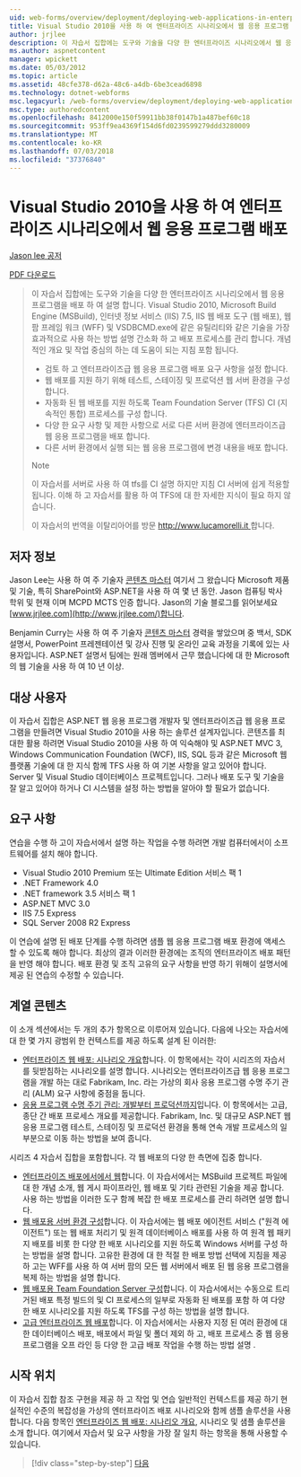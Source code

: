 ```yaml
---
uid: web-forms/overview/deployment/deploying-web-applications-in-enterprise-scenarios/deploying-web-applications-in-enterprise-scenarios
title: Visual Studio 2010을 사용 하 여 엔터프라이즈 시나리오에서 웹 응용 프로그램 배포 | Microsoft Docs
author: jrjlee
description: 이 자습서 집합에는 도구와 기술을 다양 한 엔터프라이즈 시나리오에서 웹 응용 프로그램을 배포 하 여 설명 합니다. 최대한 활용 하는 방법을 설명 하는 중...
ms.author: aspnetcontent
manager: wpickett
ms.date: 05/03/2012
ms.topic: article
ms.assetid: 48cfe378-d62a-48c6-a4db-6be3cead6898
ms.technology: dotnet-webforms
msc.legacyurl: /web-forms/overview/deployment/deploying-web-applications-in-enterprise-scenarios/deploying-web-applications-in-enterprise-scenarios
msc.type: authoredcontent
ms.openlocfilehash: 8412000e150f59911bb38f0147b1a487bef60c18
ms.sourcegitcommit: 953ff9ea4369f154d6fd0239599279ddd3280009
ms.translationtype: MT
ms.contentlocale: ko-KR
ms.lasthandoff: 07/03/2018
ms.locfileid: "37376840"
---
```

<a name="deploying-web-applications-in-enterprise-scenarios-using-visual-studio-2010"></a>Visual Studio 2010을 사용 하 여 엔터프라이즈 시나리오에서 웹 응용 프로그램 배포
====================
[Jason lee 공저](https://github.com/jrjlee)

[PDF 다운로드](https://msdnshared.blob.core.windows.net/media/MSDNBlogsFS/prod.evol.blogs.msdn.com/CommunityServer.Blogs.Components.WeblogFiles/00/00/00/63/56/8130.DeployingWebAppsInEnterpriseScenarios.pdf)

> 이 자습서 집합에는 도구와 기술을 다양 한 엔터프라이즈 시나리오에서 웹 응용 프로그램을 배포 하 여 설명 합니다. Visual Studio 2010, Microsoft Build Engine (MSBuild), 인터넷 정보 서비스 (IIS) 7.5, IIS 웹 배포 도구 (웹 배포), 웹 팜 프레임 워크 (WFF) 및 VSDBCMD.exe에 같은 유틸리티와 같은 기술을 가장 효과적으로 사용 하는 방법 설명 간소화 하 고 배포 프로세스를 관리 합니다. 개념적인 개요 및 작업 중심의 하는 데 도움이 되는 지침 포함 됩니다.
> 
> - 검토 하 고 엔터프라이즈급 웹 응용 프로그램 배포 요구 사항을 설정 합니다.
> - 웹 배포를 지원 하기 위해 테스트, 스테이징 및 프로덕션 웹 서버 환경을 구성 합니다.
> - 자동화 된 웹 배포를 지원 하도록 Team Foundation Server (TFS) CI (지속적인 통합) 프로세스를 구성 합니다.
> - 다양 한 요구 사항 및 제한 사항으로 서로 다른 서버 환경에 엔터프라이즈급 웹 응용 프로그램을 배포 합니다.
> - 다른 서버 환경에서 실행 되는 웹 응용 프로그램에 변경 내용을 배포 합니다.
> 
> > [!NOTE]
> > 이 자습서를 서버로 사용 하 여 tfs를 CI 설명 하지만 지침 CI 서버에 쉽게 적용할 됩니다. 이해 하 고 자습서를 활용 하 여 TFS에 대 한 자세한 지식이 필요 하지 않습니다.
> 
> 
> 이 자습서의 번역을 이탈리아어를 방문 [ http://www.lucamorelli.it ](http://www.lucamorelli.it)합니다.


## <a name="about-the-authors"></a>저자 정보

Jason Lee는 사용 하 여 주 기술자 [콘텐츠 마스터](http://www.contentmaster.com/) 여기서 그 왔습니다 Microsoft 제품 및 기술, 특히 SharePoint와 ASP.NET을 사용 하 여 몇 년 동안. Jason 컴퓨팅 박사 학위 및 현재 이며 MCPD MCTS 인증 합니다. Jason의 기술 블로그를 읽어보세요 [www.jrjlee.com](http://www.jrjlee.com/)합니다.

Benjamin Curry는 사용 하 여 주 기술자 [콘텐츠 마스터](http://www.contentmaster.com/) 경력을 쌓았으며 중 백서, SDK 설명서, PowerPoint 프레젠테이션 및 강사 진행 및 온라인 교육 과정을 기록에 있는 사용자입니다. ASP.NET 설명서 팀에는 원래 멤버에서 근무 했습니다에 대 한 Microsoft의 웹 기술을 사용 하 여 10 년 이상.

## <a name="target-audience"></a>대상 사용자

이 자습서 집합은 ASP.NET 웹 응용 프로그램 개발자 및 엔터프라이즈급 웹 응용 프로그램을 만들려면 Visual Studio 2010을 사용 하는 솔루션 설계자입니다. 콘텐츠를 최대한 활용 하려면 Visual Studio 2010을 사용 하 여 익숙해야 및 ASP.NET MVC 3, Windows Communication Foundation (WCF), IIS, SQL 등과 같은 Microsoft 웹 플랫폼 기술에 대 한 지식 함께 TFS 사용 하 여 기본 사항을 알고 있어야 합니다. Server 및 Visual Studio 데이터베이스 프로젝트입니다. 그러나 배포 도구 및 기술을 잘 알고 있어야 하거나 CI 시스템을 설정 하는 방법을 알아야 할 필요가 없습니다.

## <a name="requirements"></a>요구 사항

연습을 수행 하 고이 자습서에서 설명 하는 작업을 수행 하려면 개발 컴퓨터에서이 소프트웨어를 설치 해야 합니다.

- Visual Studio 2010 Premium 또는 Ultimate Edition 서비스 팩 1
- .NET Framework 4.0
- .NET framework 3.5 서비스 팩 1
- ASP.NET MVC 3.0
- IIS 7.5 Express
- SQL Server 2008 R2 Express

이 연습에 설명 된 배포 단계를 수행 하려면 샘플 웹 응용 프로그램 배포 환경에 액세스할 수 있도록 해야 합니다. 최상의 결과 이러한 환경에는 조직의 엔터프라이즈 배포 패턴을 반영 해야 합니다. 배포 환경 및 조직 고유의 요구 사항을 반영 하기 위해이 설명서에 제공 된 연습의 수정할 수 있습니다.

## <a name="series-contents"></a>계열 콘텐츠

이 소개 섹션에서는 두 개의 추가 항목으로 이루어져 있습니다. 다음에 나오는 자습서에 대 한 몇 가지 광범위 한 컨텍스트를 제공 하도록 설계 된 이러한:

- [엔터프라이즈 웹 배포: 시나리오 개요](enterprise-web-deployment-scenario-overview.md)합니다. 이 항목에서는 각이 시리즈의 자습서를 뒷받침하는 시나리오를 설명 합니다. 시나리오는 엔터프라이즈급 웹 응용 프로그램을 개발 하는 대로 Fabrikam, Inc. 라는 가상의 회사 응용 프로그램 수명 주기 관리 (ALM) 요구 사항에 중점을 둡니다.
- [응용 프로그램 수명 주기 관리: 개발부터 프로덕션까지](application-lifecycle-management-from-development-to-production.md)입니다. 이 항목에서는 고급, 종단 간 배포 프로세스 개요를 제공합니다. Fabrikam, Inc. 및 대규모 ASP.NET 웹 응용 프로그램 테스트, 스테이징 및 프로덕션 환경을 통해 연속 개발 프로세스의 일부분으로 이동 하는 방법을 보여 줍니다.

시리즈 4 자습서 집합을 포함합니다. 각 웹 배포의 다양 한 측면에 집중 합니다.

- [엔터프라이즈 배포에서에서 웹](../web-deployment-in-the-enterprise/web-deployment-in-the-enterprise.md)합니다. 이 자습서에서는 MSBuild 프로젝트 파일에 대 한 개념 소개, 웹 게시 파이프라인, 웹 배포 및 기타 관련된 기술을 제공 합니다. 사용 하는 방법을 이러한 도구 함께 복잡 한 배포 프로세스를 관리 하려면 설명 합니다.
- [웹 배포용 서버 환경 구성](../configuring-server-environments-for-web-deployment/configuring-server-environments-for-web-deployment.md)합니다. 이 자습서에는 웹 배포 에이전트 서비스 ("원격 에이전트") 또는 웹 배포 처리기 및 원격 데이터베이스 배포를 사용 하 여 원격 웹 패키지 배포를 비롯 한 다양 한 배포 시나리오를 지원 하도록 Windows 서버를 구성 하는 방법을 설명 합니다. 고유한 환경에 대 한 적절 한 배포 방법 선택에 지침을 제공 하 고는 WFF를 사용 하 여 서버 팜의 모든 웹 서버에서 배포 된 웹 응용 프로그램을 복제 하는 방법을 설명 합니다.
- [웹 배포용 Team Foundation Server 구성](../configuring-team-foundation-server-for-web-deployment/configuring-team-foundation-server-for-web-deployment.md)합니다. 이 자습서에서는 수동으로 트리거된 배포 특정 빌드의 및 CI 프로세스의 일부로 자동화 된 배포를 포함 하 여 다양 한 배포 시나리오를 지원 하도록 TFS를 구성 하는 방법을 설명 합니다.
- [고급 엔터프라이즈 웹 배포](../advanced-enterprise-web-deployment/advanced-enterprise-web-deployment.md)합니다. 이 자습서에서는 사용자 지정 된 여러 환경에 대 한 데이터베이스 배포, 배포에서 파일 및 폴더 제외 하 고, 배포 프로세스 중 웹 응용 프로그램을 오프 라인 등 다양 한 고급 배포 작업을 수행 하는 방법 설명 .

## <a name="where-to-start"></a>시작 위치

이 자습서 집합 참조 구현을 제공 하 고 작업 및 연습 일반적인 컨텍스트를 제공 하기 현실적인 수준의 복잡성을 가상의 엔터프라이즈 배포 시나리오와 함께 샘플 솔루션을 사용 합니다. 다음 항목인 [엔터프라이즈 웹 배포: 시나리오 개요](enterprise-web-deployment-scenario-overview.md), 시나리오 및 샘플 솔루션을 소개 합니다. 여기에서 자습서 및 요구 사항을 가장 잘 일치 하는 항목을 통해 사용할 수 있습니다.

> [!div class="step-by-step"]
> [다음](enterprise-web-deployment-scenario-overview.md)
